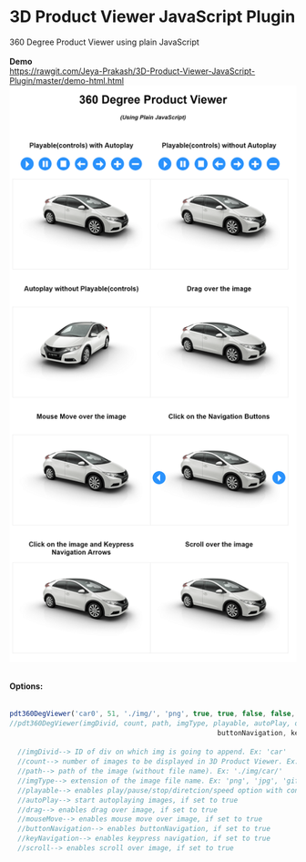 # 3D Product Viewer JavaScript Plugin
360 Degree Product Viewer using plain JavaScript
<br><br>
<strong>Demo</strong>
<br>
https://rawgit.com/Jeya-Prakash/3D-Product-Viewer-JavaScript-Plugin/master/demo-html.html
<br>
![alt text](/sample-pic.png)
<br><br>

  <strong>Options:</strong>
<br>
```js

pdt360DegViewer('car0', 51, './img/', 'png', true, true, false, false, false, false, false);    
//pdt360DegViewer(imgDivid, count, path, imgType, playable, autoPlay, drag, mouseMove, 
                                                   buttonNavigation, keyNavigation, scroll);

  //imgDivid--> ID of div on which img is going to append. Ex: 'car'
  //count--> number of images to be displayed in 3D Product Viewer. Ex: 18
  //path--> path of the image (without file name). Ex: './img/car/'
  //imgType--> extension of the image file name. Ex: 'png', 'jpg', 'gif'
  //playable--> enables play/pause/stop/diretcion/speed option with control buttons
  //autoPlay--> start autoplaying images, if set to true
  //drag--> enables drag over image, if set to true
  //mouseMove--> enables mouse move over image, if set to true
  //buttonNavigation--> enables buttonNavigation, if set to true
  //keyNavigation--> enables keypress navigation, if set to true
  //scroll--> enables scroll over image, if set to true
```
